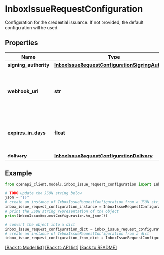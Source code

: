 # InboxIssueRequestConfiguration

Configuration for the credential issuance. If not provided, the default configuration will be used.

## Properties

Name | Type | Description | Notes
------------ | ------------- | ------------- | -------------
**signing_authority** | [**InboxIssueRequestConfigurationSigningAuthority**](InboxIssueRequestConfigurationSigningAuthority.md) |  | [optional] 
**webhook_url** | **str** | The webhook URL to receive credential issuance events. | [optional] 
**expires_in_days** | **float** | The number of days the credential will be valid for. | [optional] 
**delivery** | [**InboxIssueRequestConfigurationDelivery**](InboxIssueRequestConfigurationDelivery.md) |  | [optional] 

## Example

```python
from openapi_client.models.inbox_issue_request_configuration import InboxIssueRequestConfiguration

# TODO update the JSON string below
json = "{}"
# create an instance of InboxIssueRequestConfiguration from a JSON string
inbox_issue_request_configuration_instance = InboxIssueRequestConfiguration.from_json(json)
# print the JSON string representation of the object
print(InboxIssueRequestConfiguration.to_json())

# convert the object into a dict
inbox_issue_request_configuration_dict = inbox_issue_request_configuration_instance.to_dict()
# create an instance of InboxIssueRequestConfiguration from a dict
inbox_issue_request_configuration_from_dict = InboxIssueRequestConfiguration.from_dict(inbox_issue_request_configuration_dict)
```
[[Back to Model list]](../README.md#documentation-for-models) [[Back to API list]](../README.md#documentation-for-api-endpoints) [[Back to README]](../README.md)


